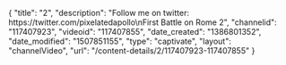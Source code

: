 {
    "title": "2",
    "description": "Follow me on twitter: https:\/\/twitter.com\/pixelatedapollo\nFirst Battle on Rome 2",
    "channelid": "117407923",
    "videoid": "117407855",
    "date_created": "1386801352",
    "date_modified": "1507851155",
    "type": "captivate",
    "layout": "channelVideo",
    "url": "\/content-details\/2\/117407923-117407855"
}